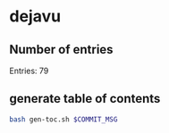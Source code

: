 # dejavu

## Number of entries

Entries: 79

## generate table of contents
```bash
bash gen-toc.sh $COMMIT_MSG
```
